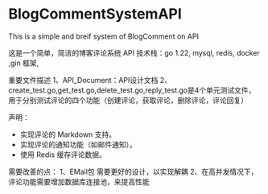 # BlogCommentSystemAPI
This is a simple and breif system of BlogComment on API

这是一个简单，简洁的博客评论系统 API
技术栈：go 1.22, mysql, redis, docker ,gin 框架,

重要文件描述
1、API_Document：API设计文档
2、create_test.go,get_test.go,delete_test.go,reply_test.go是4个单元测试文件，用于分别测试评论的四个功能（创建评论，获取评论，删除评论，评论回复）

声明：
  - 实现评论的 Markdown 支持。
  - 实现评论的通知功能（如邮件通知）。
  - 使用 Redis 缓存评论数据。

需要改善的点：
1、EMail包 需要更好的设计，以实现解耦
2、在高并发情况下，评论功能需要增加数据库连接池，来提高性能
